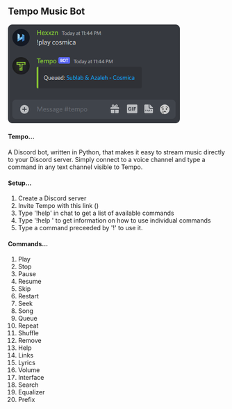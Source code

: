 <h2>Tempo Music Bot</h2>

![Command Image](/resources/command.png?raw=true) <br>

<h4>Tempo...</h4>

   A Discord bot, written in Python, that makes it easy to stream music directly to your Discord server. Simply connect to a voice channel and type a command in any text channel visible to Tempo.

<h4>Setup...</h4>

1. Create a Discord server
2. Invite Tempo with this link ()
3. Type '!help' in chat to get a list of available commands
4. Type '!help <command name>' to get information on how to use individual commands
5. Type a command preceeded by '!' to use it.

<h4>Commands...</h4>

1. Play
2. Stop
3. Pause
4. Resume
5. Skip
6. Restart
7. Seek
8. Song
9. Queue
10. Repeat
11. Shuffle
12. Remove
13. Help
14. Links
15. Lyrics
16. Volume
17. Interface
18. Search
19. Equalizer
20. Prefix